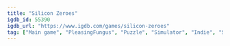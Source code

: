 ```yaml
---
title: "Silicon Zeroes"
igdb_id: 55390
igdb_url: "https://www.igdb.com/games/silicon-zeroes"
tag: ["Main game", "PleasingFungus", "Puzzle", "Simulator", "Indie", "Single player"]
---
```

